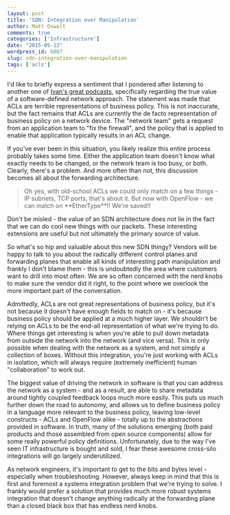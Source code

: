 ```yaml
---
layout: post
title: 'SDN: Integration over Manipulation'
author: Matt Oswalt
comments: true
categories: ['Infrastructure']
date: "2015-05-13"
wordpress_id: 6087
slug: sdn-integration-over-manipulation
tags: ['acls']
---
```



I'd like to briefly express a sentiment that I pondered after listening to another one of [Ivan's great podcasts](http://blog.ipspace.net/2015/05/openflow-in-hp-campus-solutions-on.html), specifically regarding the true value of a software-defined network approach. The statement was made that ACLs are terrible representations of business policy. This is not inaccurate, but the fact remains that ACLs are currently the de facto representation of business policy on a network device. The "network team" gets a request from an application team to "fix the firewall", and the policy that is applied to enable that application typically results in an ACL change.

If you've ever been in this situation, you likely realize this entire process probably takes some time. Either the application team doesn't know what exactly needs to be changed, or the network team is too busy, or both. Clearly, there's a problem. And more often than not, this discussion becomes all about the forwarding architecture.

<blockquote>Oh yes, with old-school ACLs we could only match on a few things - IP subnets, TCP ports, that's about it. But now with OpenFlow - we can match on **EtherType**!! We're saved!!</blockquote>

Don't be misled - the value of an SDN architecture does not lie in the fact that we can do cool new things with our packets. These interesting extensions are useful but not ultimately the primary source of value.

So what's so hip and valuable about this new SDN thingy? Vendors will be happy to talk to you about the radically different control planes and forwarding planes that enable all kinds of interesting path manipulation and frankly I don't blame them - this is undoubtedly the area where customers want to drill into most often. We are so often concerned with the nerd knobs to make sure the vendor did it right, to the point where we overlook the more important part of the conversation.

Admittedly, ACLs are not great representations of business policy, but it's not because it doesn't have enough fields to match on - it's because business policy should be applied at a much higher layer. We shouldn't be relying on ACLs to be the end-all representation of what we're trying to do. Where things get interesting is when you're able to pull down metadata from outside the network into the network (and vice versa). This is only possible when dealing with the network as a system, and not simply a collection of boxes. Without this integration, you're just working with ACLs in isolation, which will always require (extremely inefficient) human "collaboration" to work out.

The biggest value of driving the network in software is that you can address the network as a system - and as a result, are able to share metadata around tightly coupled feedback loops much more easily. This puts us much further down the road to autonomy, and allows us to define business policy in a language more relevant to the business policy, leaving low-level constructs - ACLs and OpenFlow alike - totally up to the abstractions provided in software. In truth, many of the solutions emerging (both paid products and those assembled from open source components) allow for some really powerful policy definitions. Unfortunately, due to the way I've seen IT infrastructure is bought and sold, I fear these awesome cross-silo integrations will go largely underutilized.

As network engineers, it's important to get to the bits and bytes level - especially when troubleshooting. However, always keep in mind that this is first and foremost a systems integration problem that we're trying to solve. I frankly would prefer a solution that provides much more robust systems integration that doesn't change anything radically at the forwarding plane than a closed black box that has endless nerd knobs.
